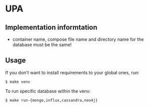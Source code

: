 # UPA

## Implementation informtation
- container name, compose file name and directory name for the database must be the same!

## Usage
If you don't want to install requirements to your global ones, run:
```console
$ make venv
```

To run specific database within the venv:
```console
$ make run-{mongo,influx,cassandra,neo4j}
```
